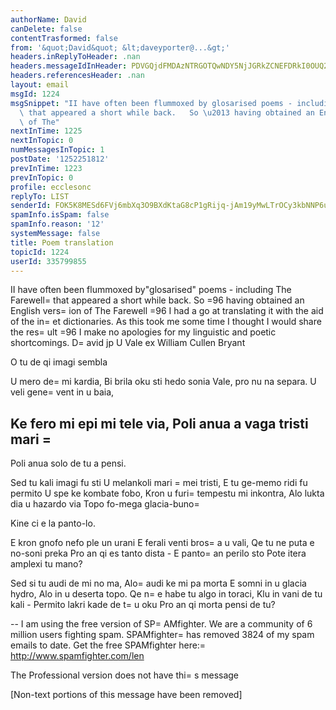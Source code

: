 ```yaml
---
authorName: David
canDelete: false
contentTrasformed: false
from: '&quot;David&quot; &lt;daveyporter@...&gt;'
headers.inReplyToHeader: .nan
headers.messageIdInHeader: PDVGQjdFMDAzNTRGOTQwNDY5NjJGRkZCNEFDRkI0OUQ2QGRhdmlkPg==
headers.referencesHeader: .nan
layout: email
msgId: 1224
msgSnippet: "II have often been flummoxed by glosarised poems - including The Farewell\
  \ that appeared a short while back.   So \u2013 having obtained an English version\
  \ of The"
nextInTime: 1225
nextInTopic: 0
numMessagesInTopic: 1
postDate: '1252251812'
prevInTime: 1223
prevInTopic: 0
profile: ecclesonc
replyTo: LIST
senderId: FOK5K8MESd6FVj6mbXq3O9BXdKtaG8cP1gRijq-jAm19yMwLTrOCy3kbNNP6u0wY0Gku8-h2WuXFRLNrAYTplGeUk2wP_Q2HRg
spamInfo.isSpam: false
spamInfo.reason: '12'
systemMessage: false
title: Poem translation
topicId: 1224
userId: 335799855
---
```


 II have often been flummoxed by"glosarised" poems - including The Farewell=
 that appeared a short while back.   So =96 having obtained an English vers=
ion of The Farewell =96 I had a go at translating it with the aid of the in=
et dictionaries.  As this took me some time I thought I would share the res=
ult =96  I make no apologies for my linguistic and poetic shortcomings.   D=
avid jp
U Vale ex William Cullen Bryant

O tu de qi imagi sembla

U mero de=
 mi kardia,
Bi brila oku sti hedo sonia
Vale, pro nu na separa.
U veli gene=
 vent in u baia,

Ke fero mi epi mi tele via,
Poli anua a vaga tristi mari =
-
Poli anua solo de tu a pensi.

Sed tu kali imagi fu sti
U melankoli mari =
mei tristi,
E tu ge-memo ridi fu permito
U spe ke kombate fobo,
Kron u furi=
 tempestu mi inkontra,
Alo lukta dia u hazardo via
Topo fo-mega glacia-buno=

Kine ci e la panto-lo.

E kron gnofo nefo ple un urani
E ferali venti bros=
a u vali,
Qe tu ne puta e no-soni preka
Pro an qi es tanto dista - 
E panto=
 an perilo sto
Pote itera amplexi tu mano?

Sed si tu audi de mi no ma,
Alo=
 audi ke mi pa morta
E somni in u glacia hydro,
Alo in u deserta topo.
Qe n=
e habe tu algo in toraci,
Klu in vani de tu kali - 
Permito lakri kade de t=
u oku
Pro an qi morta pensi de tu?




--
I am using the free version of SP=
AMfighter.
We are a community of 6 million users fighting spam.
SPAMfighter=
 has removed 3824 of my spam emails to date.
Get the free SPAMfighter here:=
 http://www.spamfighter.com/len

The Professional version does not have thi=
s message


[Non-text portions of this message have been removed]


